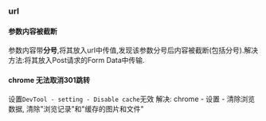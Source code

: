 ### url

#### 参数内容被截断

参数内容带**分号**,将其放入url中传值,发现该参数分号后内容被截断(包括分号).解决方法:将其放入Post请求的Form Data中传输.

#### chrome 无法取消301跳转
设置`DevTool - setting - Disable cache`无效
解决: chrome - 设置 - 清除浏览数据, 清除"浏览记录"和"缓存的图片和文件"